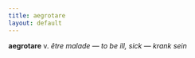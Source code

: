 ```yaml
---
title: aegrotare
layout: default
---
```


**aegrotare** v. *être malade — to be ill, sick — krank sein*